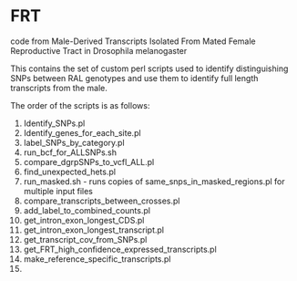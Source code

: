 # FRT
code from Male-Derived Transcripts Isolated From Mated Female Reproductive Tract in Drosophila melanogaster

This contains the set of custom perl scripts used to identify distinguishing SNPs between RAL genotypes and use them to identify full length transcripts from the male.

The order of the scripts is as follows:

1) Identify_SNPs.pl
2) Identify_genes_for_each_site.pl
3) label_SNPs_by_category.pl
4) run_bcf_for_ALLSNPs.sh
5) compare_dgrpSNPs_to_vcfl_ALL.pl
6) find_unexpected_hets.pl
7) run_masked.sh - runs copies of same_snps_in_masked_regions.pl for multiple input files
8) compare_transcripts_between_crosses.pl
9) add_label_to_combined_counts.pl
10) get_intron_exon_longest_CDS.pl
11) get_intron_exon_longest_transcript.pl
12) get_transcript_cov_from_SNPs.pl
13) get_FRT_high_confidence_expressed_transcripts.pl
14) make_reference_specific_transcripts.pl
15) 
